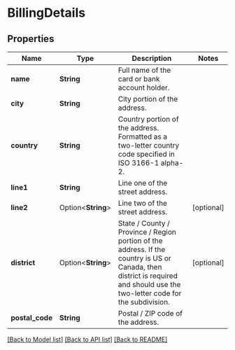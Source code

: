 # BillingDetails

## Properties

Name | Type | Description | Notes
------------ | ------------- | ------------- | -------------
**name** | **String** | Full name of the card or bank account holder. | 
**city** | **String** | City portion of the address. | 
**country** | **String** | Country portion of the address. Formatted as a two-letter country code specified in ISO 3166-1 alpha-2. | 
**line1** | **String** | Line one of the street address. | 
**line2** | Option<**String**> | Line two of the street address. | [optional]
**district** | Option<**String**> | State / County / Province / Region portion of the address. If the country is US or Canada, then district is required and should use the two-letter code for the subdivision. | [optional]
**postal_code** | **String** | Postal / ZIP code of the address. | 

[[Back to Model list]](../README.md#documentation-for-models) [[Back to API list]](../README.md#documentation-for-api-endpoints) [[Back to README]](../README.md)


